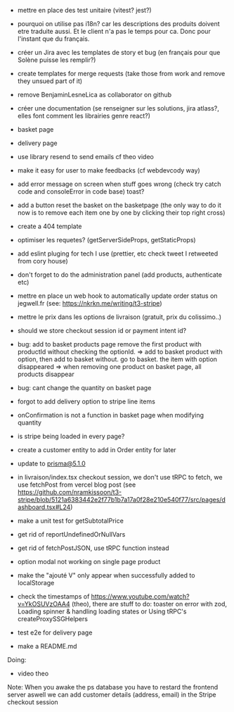 - mettre en place des test unitaire (vitest? jest?)

- pourquoi on utilise pas i18n?
car les descriptions des produits doivent etre traduite aussi. Et le client n'a pas le temps pour ca. Donc pour l'instant que du français.

- créer un Jira avec les templates de story et bug (en français pour que Solène puisse les remplir?)
- create templates for merge requests (take those from work and remove they unsued part of it)
- remove BenjaminLesneLica as collaborator on github
- créer une documentation (se renseigner sur les solutions, jira atlass?, elles font comment les librairies genre react?)
- basket page
- delivery page
- use library resend to send emails cf theo video
- make it easy for user to make feedbacks (cf webdevcody way)
- add error message on screen when stuff goes wrong (check try catch code and consoleError in code base) toast?
- add a button reset the basket on the basketpage (the only way to do it now is to remove each item one by one by clicking their top right cross)
- create a 404 template
- optimiser les requetes? (getServerSideProps, getStaticProps)
- add eslint pluging for tech I use (prettier, etc check tweet I retweeted from cory house)
- don't forget to do the administration panel (add products, authenticate etc)
- mettre en place un web hook to automatically update order status on jegwell.fr (see: https://nkrkn.me/writing/t3-stripe)
- mettre le prix dans les options de livraison (gratuit, prix du colissimo..)
- should we store checkout session id or payment intent id?
- bug: add to basket products page remove the first product with productId without checking the optionId. => add to basket product with option, then add to basket without. go to basket. the item with option disappeared
=> when removing one product on basket page, all products disappear 
- bug: cant change the quantity on basket page
- forgot  to add delivery option to stripe line items
- onConfirmation is not a function in basket page when modifying quantity
- is stripe being loaded in every page?
- create a customer entity to add in Order entity for later
- update to prisma@5.1.0
- in livraison/index.tsx checkout session, we don't use tRPC to fetch, we use fetchPost from vercel blog post (see https://github.com/nramkissoon/t3-stripe/blob/5121a6383442e2f77b1b7a17a0f28e210e540f77/src/pages/dashboard.tsx#L24)
- make a unit test for getSubtotalPrice
- get rid of reportUndefinedOrNullVars
- get rid of fetchPostJSON, use tRPC function instead
- option modal not working on single page product
- make the "ajouté V" only appear when successfully added to localStorage
- check the timestamps of https://www.youtube.com/watch?v=YkOSUVzOAA4 (theo), there are stuff to do: toaster on error with zod,  Loading spinner & handling loading states or Using tRPC's createProxySSGHelpers
- test e2e for delivery page
- make a README.md


Doing:
- video theo

Note:
When you awake the ps database you have to restard the frontend server aswell
we can add customer details (address, email) in the Stripe checkout session


